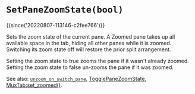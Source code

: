 # `SetPaneZoomState(bool)`

{{since('20220807-113146-c2fee766')}}

Sets the zoom state of the current pane.  A Zoomed pane takes up
all available space in the tab, hiding all other panes while it is zoomed.
Switching its zoom state off will restore the prior split arrangement.

Setting the zoom state to true zooms the pane if it wasn't already zoomed.
Setting the zoom state to false un-zooms the pane if it was zoomed.

See also: [`unzoom_on_switch_pane`](../config/unzoom_on_switch_pane.md),
[TogglePaneZoomState](TogglePaneZoomState.md),
[MuxTab:set_zoomed()](../MuxTab/set_zoomed.md).
